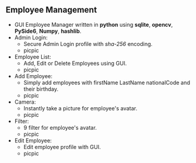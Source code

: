 ## Employee Management
- GUI Employee Manager written in **python** using **sqlite**, **opencv**, **PySide6**, **Numpy**, **hashlib**.
- Admin Login:
  - Secure Admin Login profile with *sha-256* encoding.
  - picpic
- Employee List:
  - Add, Edit or Delete Employees using GUI.
  - picpic
- Add Employee:
  - Simply add employees with firstName LastName nationalCode and their birthday.
  - picpic
- Camera:
  - Instantly take a picture for employee's avatar.
  - picpic
- Filter:
  - 9 filter for employee's avatar.
  - picpic 
- Edit Employee:
  - Edit employee profile with GUI.
  - picpic
